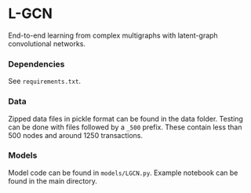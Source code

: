 # L-GCN
End-to-end learning from complex multigraphs with latent-graph convolutional networks.

### Dependencies
See `requirements.txt`.

### Data
Zipped data files in pickle format can be found in the data folder. Testing can be done with files followed by a `_500` prefix. These contain less than 500 nodes and around 1250 transactions.

### Models
Model code can be found in `models/LGCN.py`.
Example notebook can be found in the main directory.

